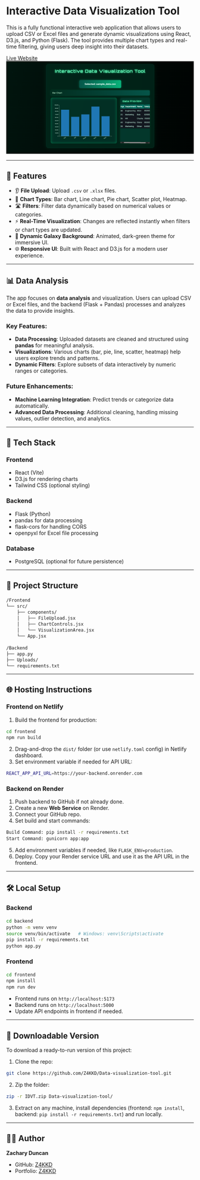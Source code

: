 # Interactive Data Visualization Tool

This is a fully functional interactive web application that allows users to upload CSV or Excel files and generate dynamic visualizations using React, D3.js, and Python (Flask). The tool provides multiple chart types and real-time filtering, giving users deep insight into their datasets.

[Live Website](https://datavt.netlify.app/)
![Logo](https://github.com/Z4KKD/Data-visualization-tool/blob/main/IDVT.png)

---

## 🚀 Features

* 👂 **File Upload**: Upload `.csv` or `.xlsx` files.
* 💬 **Chart Types**: Bar chart, Line chart, Pie chart, Scatter plot, Heatmap.
* 🛣️ **Filters**: Filter data dynamically based on numerical values or categories.
* ⚡ **Real-Time Visualization**: Changes are reflected instantly when filters or chart types are updated.
* 🌌 **Dynamic Galaxy Background**: Animated, dark-green theme for immersive UI.
* 🌐 **Responsive UI**: Built with React and D3.js for a modern user experience.

---

## 📊 Data Analysis

The app focuses on **data analysis** and visualization. Users can upload CSV or Excel files, and the backend (Flask + Pandas) processes and analyzes the data to provide insights.

### Key Features:

* **Data Processing**: Uploaded datasets are cleaned and structured using **pandas** for meaningful analysis.
* **Visualizations**: Various charts (bar, pie, line, scatter, heatmap) help users explore trends and patterns.
* **Dynamic Filters**: Explore subsets of data interactively by numeric ranges or categories.

### Future Enhancements:

* **Machine Learning Integration**: Predict trends or categorize data automatically.
* **Advanced Data Processing**: Additional cleaning, handling missing values, outlier detection, and analytics.

---

## 🧠 Tech Stack

### Frontend

* React (Vite)
* D3.js for rendering charts
* Tailwind CSS (optional styling)

### Backend

* Flask (Python)
* pandas for data processing
* flask-cors for handling CORS
* openpyxl for Excel file processing

### Database

* PostgreSQL (optional for future persistence)

---

## 📁 Project Structure

```
/Frontend
└── src/
    ├── components/
    │   ├── FileUpload.jsx
    │   ├── ChartControls.jsx
    │   └── VisualizationArea.jsx
    └── App.jsx

/Backend
├── app.py
├── Uploads/
└── requirements.txt
```

---

## 🌐 Hosting Instructions

### Frontend on Netlify

1. Build the frontend for production:

```bash
cd frontend
npm run build
```

2. Drag-and-drop the `dist/` folder (or use `netlify.toml` config) in Netlify dashboard.
3. Set environment variable if needed for API URL:

```bash
REACT_APP_API_URL=https://your-backend.onrender.com
```

### Backend on Render

1. Push backend to GitHub if not already done.
2. Create a new **Web Service** on Render.
3. Connect your GitHub repo.
4. Set build and start commands:

```bash
Build Command: pip install -r requirements.txt
Start Command: gunicorn app:app
```

5. Add environment variables if needed, like `FLASK_ENV=production`.
6. Deploy. Copy your Render service URL and use it as the API URL in the frontend.

---

## 🛠️ Local Setup

### Backend

```bash
cd backend
python -m venv venv
source venv/bin/activate   # Windows: venv\Scripts\activate
pip install -r requirements.txt
python app.py
```

### Frontend

```bash
cd frontend
npm install
npm run dev
```

* Frontend runs on `http://localhost:5173`
* Backend runs on `http://localhost:5000`
* Update API endpoints in frontend if needed.

---

## 💾 Downloadable Version

To download a ready-to-run version of this project:

1. Clone the repo:

```bash
git clone https://github.com/Z4KKD/Data-visualization-tool.git
```

2. Zip the folder:

```bash
zip -r IDVT.zip Data-visualization-tool/
```

3. Extract on any machine, install dependencies (frontend: `npm install`, backend: `pip install -r requirements.txt`) and run locally.

---

## 🧑‍💻 Author

**Zachary Duncan**

* GitHub: [Z4KKD](https://github.com/Z4KKD)
* Portfolio: [Z4KKD](https://z4kkd.netlify.app/)
